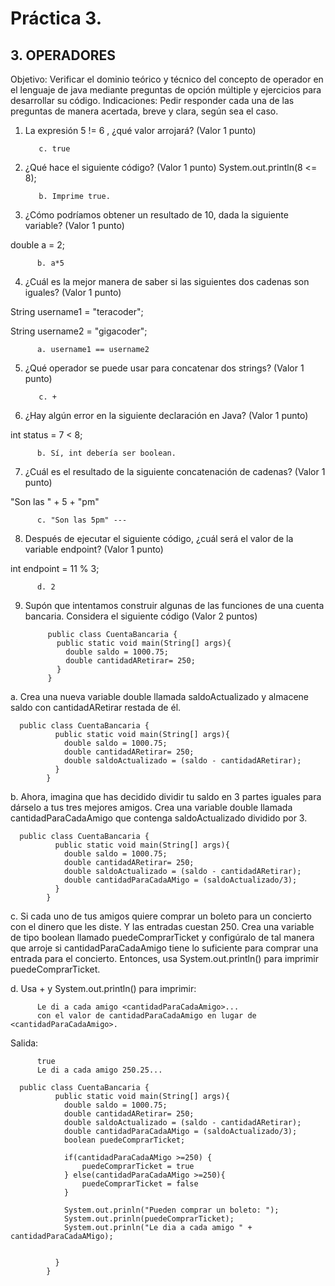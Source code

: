 # Práctica 3.

## 3. OPERADORES

Objetivo: Verificar el dominio teórico y técnico del concepto de operador en el lenguaje
de java mediante preguntas de opción múltiple y ejercicios para desarrollar su código.
Indicaciones: Pedir responder cada una de las preguntas de manera acertada, breve y
clara, según sea el caso.

1. La expresión 5 != 6 , ¿qué valor arrojará? (Valor 1 punto)

          c. true

2. ¿Qué hace el siguiente código? (Valor 1 punto)
System.out.println(8 <= 8);

          b. Imprime true.


3. ¿Cómo podríamos obtener un resultado de 10, dada la siguiente variable? (Valor 1
punto)

double a = 2;

          b. a*5


4. ¿Cuál es la mejor manera de saber si las siguientes dos cadenas son iguales?
(Valor 1 punto)

String username1 = "teracoder";

String username2 = "gigacoder";

          a. username1 == username2


5. ¿Qué operador se puede usar para concatenar dos strings? (Valor 1 punto)

          c. +


6. ¿Hay algún error en la siguiente declaración en Java? (Valor 1 punto)

int status = 7 < 8;

          b. Sí, int debería ser boolean.


7. ¿Cuál es el resultado de la siguiente concatenación de cadenas? (Valor 1 punto)

"Son las " + 5 + "pm"

          c. "Son las 5pm" ---


8. Después de ejecutar el siguiente código, ¿cuál será el valor de la variable
endpoint? (Valor 1 punto)

int endpoint = 11 % 3;

          d. 2


9. Supón que intentamos construir algunas de las funciones de una cuenta bancaria.
Considera el siguiente código (Valor 2 puntos)

            public class CuentaBancaria {
              public static void main(String[] args){
                double saldo = 1000.75;
                double cantidadARetirar= 250;
              }
            }

a. Crea una nueva variable double llamada saldoActualizado y
almacene saldo con cantidadARetirar restada de él.

      public class CuentaBancaria {
              public static void main(String[] args){
                double saldo = 1000.75;
                double cantidadARetirar= 250;
                double saldoActualizado = (saldo - cantidadARetirar);
              }
            }
b. Ahora, imagina que has decidido dividir tu saldo en 3 partes iguales
para dárselo a tus tres mejores amigos. Crea una variable double
llamada cantidadParaCadaAmigo que contenga saldoActualizado
dividido por 3.

      public class CuentaBancaria {
              public static void main(String[] args){
                double saldo = 1000.75;
                double cantidadARetirar= 250;
                double saldoActualizado = (saldo - cantidadARetirar);
                double cantidadParaCadaAMigo = (saldoActualizado/3);
              }
            }

            
c. Si cada uno de tus amigos quiere comprar un boleto para un
concierto con el dinero que les diste. Y las entradas cuestan 250. Crea
una variable de tipo boolean llamado puedeComprarTicket y
configúralo de tal manera que arroje si cantidadParaCadaAmigo
tiene lo suficiente para comprar una entrada para el concierto.
Entonces, usa System.out.println() para imprimir
puedeComprarTicket.

d. Usa + y System.out.println() para imprimir:

          Le di a cada amigo <cantidadParaCadaAmigo>...
          con el valor de cantidadParaCadaAmigo en lugar de <cantidadParaCadaAmigo>.

Salida:

          true
          Le di a cada amigo 250.25...
          
      public class CuentaBancaria {
              public static void main(String[] args){
                double saldo = 1000.75;
                double cantidadARetirar= 250;
                double saldoActualizado = (saldo - cantidadARetirar);
                double cantidadParaCadaAMigo = (saldoActualizado/3);
                boolean puedeComprarTicket;
                
                if(cantidadParaCadaAMigo >=250) {
                    puedeComprarTicket = true
                } else(cantidadParaCadaAMigo >=250){
                    puedeComprarTicket = false
                }

                System.out.prinln("Pueden comprar un boleto: ");
                System.out.prinln(puedeComprarTicket);
                System.out.prinln("Le dia a cada amigo " + cantidadParaCadaAMigo);

                
              }
            }
